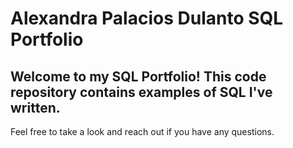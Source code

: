 # Alexandra Palacios Dulanto SQL Portfolio

## Welcome to my SQL Portfolio! This code repository contains examples of SQL I've written. 
Feel free to take a look and reach out if you have any questions.
